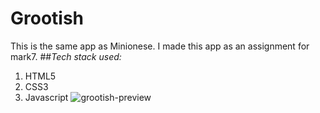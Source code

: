 # Grootish 
This is the same app as Minionese. I made this app as an assignment for mark7.
##*Tech stack used:*
1. HTML5
2. CSS3
3. Javascript
![grootish-preview](https://user-images.githubusercontent.com/89513841/188878538-1e834a90-dfb1-4069-a5ad-a800af69615f.png)
